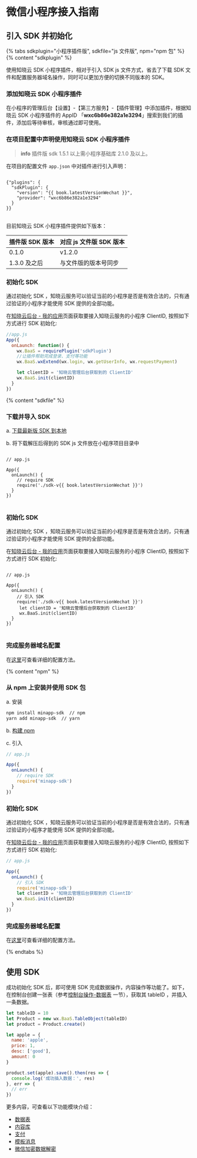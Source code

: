 # 微信小程序接入指南

## 引入 SDK 并初始化

{% tabs sdkplugin="小程序插件版", sdkfile="js 文件版", npm="npm 包" %}
{% content "sdkplugin" %}

使用知晓云 SDK 小程序插件，相对于引入 SDK js 文件方式，省去了下载 SDK 文件和配置服务器域名操作，同时可以更加方便的切换不同版本的 SDK。

### 添加知晓云 SDK 小程序插件

在小程序的管理后台【设置】-【第三方服务】-【插件管理】中添加插件，根据知晓云 SDK 小程序插件的 AppID 「**wxc6b86e382a1e3294**」搜索到我们的插件，添加后等待审核，审核通过即可使用。

### 在项目配置中声明使用知晓云 SDK 小程序插件

> **info**
> 插件版 sdk 1.5.1 以上需小程序基础库 2.1.0 及以上。

在项目的配置文件 `app.json` 中对插件进行引入声明：


<pre>
<code class="lang-js">
{"plugins": {
  "sdkPlugin": {
    "version": "{{ book.latestVersionWechat }}",
    "provider": "wxc6b86e382a1e3294"
  }
}}
</code>
</pre>

目前知晓云 SDK 小程序插件提供如下版本：

| 插件版 SDK 版本 | 对应 js 文件版 SDK 版本 |
| :------------ | :----- |
| 0.1.0         | v1.2.0 |
| 1.3.0 及之后   | 与文件版的版本号同步 |

### 初始化 SDK

通过初始化 SDK ，知晓云服务可以验证当前的小程序是否是有效合法的，只有通过验证的小程序才能使用 SDK 提供的全部功能。

在[知晓云后台 - 我的应用](https://cloud.minapp.com/admin/profile/)页面获取要接入知晓云服务的小程序 ClientID, 按照如下方式进行 SDK 初始化:

```js
//app.js
App({
  onLaunch: function() {
    wx.BaaS = requirePlugin('sdkPlugin')
    //让插件帮助完成登录、支付等功能
    wx.BaaS.wxExtend(wx.login, wx.getUserInfo, wx.requestPayment)

    let clientID = '知晓云管理后台获取到的 ClientID'
    wx.BaaS.init(clientID)
  }
})
```

{% content "sdkfile" %}

### 下载并导入 SDK

a. [下载最新版 SDK 到本地](../download-sdk.md)

b. 将下载解压后得到的 SDK js 文件放在小程序项目目录中

<pre>
<code class="lang-js">
// app.js

App({
  onLaunch() {
    // require SDK
    require('./sdk-v{{ book.latestVersionWechat }}')
  }
})
</code>
</pre>

### 初始化 SDK

通过初始化 SDK ，知晓云服务可以验证当前的小程序是否是有效合法的，只有通过验证的小程序才能使用 SDK 提供的全部功能。

在[知晓云后台 - 我的应用](https://cloud.minapp.com/admin/profile/)页面获取要接入知晓云服务的小程序 ClientID, 按照如下方式进行 SDK 初始化:

<pre>
<code class="lang-js">
// app.js

App({
  onLaunch() {
    // 引入 SDK
    require('./sdk-v{{ book.latestVersionWechat }}')
     let clientID = '知晓云管理后台获取到的 ClientID'
     wx.BaaS.init(clientID)
  }
})
</code>
</pre>

### 完成服务器域名配置

在[这里](/newbies/README.md#小程序第三方授权以及服务器域名配置)可查看详细的配置方法。


{% content "npm" %}

### 从 npm 上安装并使用 SDK 包
a. 安装
```sh
npm install minapp-sdk  // npm
yarn add minapp-sdk  // yarn
```
b. [构建 npm](https://developers.weixin.qq.com/miniprogram/dev/devtools/npm.html)

c. 引入
```js
// app.js

App({
  onLaunch() {
    // require SDK
    require('minapp-sdk')
  }
})
```

### 初始化 SDK

通过初始化 SDK ，知晓云服务可以验证当前的小程序是否是有效合法的，只有通过验证的小程序才能使用 SDK 提供的全部功能。

在[知晓云后台 - 我的应用](https://cloud.minapp.com/admin/profile/)页面获取要接入知晓云服务的小程序 ClientID, 按照如下方式进行 SDK 初始化:
```js
// app.js

App({
  onLaunch() {
    // 引入 SDK
    require('minapp-sdk')
    let clientID = '知晓云管理后台获取到的 ClientID'
    wx.BaaS.init(clientID)
  }
})
```

### 完成服务器域名配置

在[这里](/newbies/README.md#小程序第三方授权以及服务器域名配置)可查看详细的配置方法。

{% endtabs %}


## 使用 SDK

成功初始化 SDK 后，即可使用 SDK 完成数据操作，内容操作等功能了。如下，在控制台创建一张表（参考[控制台操作-数据表](../dashboard/schema.md) 一节），获取其 tableID ，并插入一条数据。

```js
let tableID = 10
let Product = new wx.BaaS.TableObject(tableID)
let product = Product.create()

let apple = {
  name: 'apple',
  price: 1,
  desc: ['good'],
  amount: 0
}

product.set(apple).save().then(res => {
  console.log('成功插入数据：', res)
}, err => {
  // err
})
```

更多内容，可查看以下功能模块介绍：

* [数据表](../schema/README.md)
* [内容库](../content/README.md)
* [支付](./payment/README.md)
* [模板消息](./template-message.md)
* [微信加密数据解密](./wechat-decrypt.md)